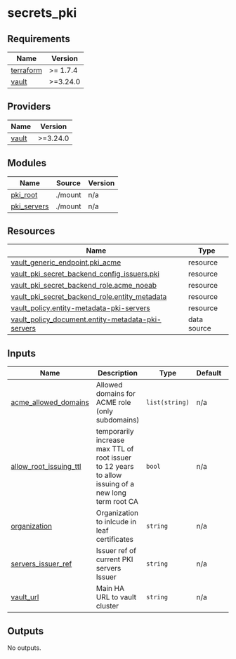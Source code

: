 # secrets_pki

<!-- BEGIN_TF_DOCS -->
## Requirements

| Name | Version |
|------|---------|
| <a name="requirement_terraform"></a> [terraform](#requirement\_terraform) | >= 1.7.4 |
| <a name="requirement_vault"></a> [vault](#requirement\_vault) | >=3.24.0 |

## Providers

| Name | Version |
|------|---------|
| <a name="provider_vault"></a> [vault](#provider\_vault) | >=3.24.0 |

## Modules

| Name | Source | Version |
|------|--------|---------|
| <a name="module_pki_root"></a> [pki\_root](#module\_pki\_root) | ./mount | n/a |
| <a name="module_pki_servers"></a> [pki\_servers](#module\_pki\_servers) | ./mount | n/a |

## Resources

| Name | Type |
|------|------|
| [vault_generic_endpoint.pki_acme](https://registry.terraform.io/providers/hashicorp/vault/latest/docs/resources/generic_endpoint) | resource |
| [vault_pki_secret_backend_config_issuers.pki](https://registry.terraform.io/providers/hashicorp/vault/latest/docs/resources/pki_secret_backend_config_issuers) | resource |
| [vault_pki_secret_backend_role.acme_noeab](https://registry.terraform.io/providers/hashicorp/vault/latest/docs/resources/pki_secret_backend_role) | resource |
| [vault_pki_secret_backend_role.entity_metadata](https://registry.terraform.io/providers/hashicorp/vault/latest/docs/resources/pki_secret_backend_role) | resource |
| [vault_policy.entity-metadata-pki-servers](https://registry.terraform.io/providers/hashicorp/vault/latest/docs/resources/policy) | resource |
| [vault_policy_document.entity-metadata-pki-servers](https://registry.terraform.io/providers/hashicorp/vault/latest/docs/data-sources/policy_document) | data source |

## Inputs

| Name | Description | Type | Default | Required |
|------|-------------|------|---------|:--------:|
| <a name="input_acme_allowed_domains"></a> [acme\_allowed\_domains](#input\_acme\_allowed\_domains) | Allowed domains for ACME role (only subdomains) | `list(string)` | n/a | yes |
| <a name="input_allow_root_issuing_ttl"></a> [allow\_root\_issuing\_ttl](#input\_allow\_root\_issuing\_ttl) | temporarily increase max TTL of root issuer to 12 years to allow issuing of a new long term root CA | `bool` | n/a | yes |
| <a name="input_organization"></a> [organization](#input\_organization) | Organization to inlcude in leaf certificates | `string` | n/a | yes |
| <a name="input_servers_issuer_ref"></a> [servers\_issuer\_ref](#input\_servers\_issuer\_ref) | Issuer ref of current PKI servers Issuer | `string` | n/a | yes |
| <a name="input_vault_url"></a> [vault\_url](#input\_vault\_url) | Main HA URL to vault cluster | `string` | n/a | yes |

## Outputs

No outputs.
<!-- END_TF_DOCS -->
